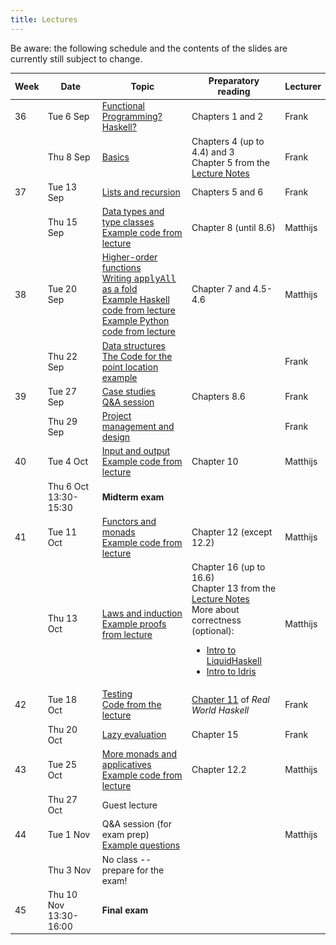 ```yaml
---
title: Lectures
---
```


Be aware: the following schedule and the contents of the slides are
currently still subject to change.

<table class="table table-striped table-hover" style="font-size: 14px;">
  <thead>
    <tr>
      <th>Week</th>
      <th>Date</th>
      <th>Topic</th>
      <th>Preparatory reading</th>
      <th>Lecturer</th>
    </tr>
  </thead>
  <tbody>
    <tr>
      <td>36</td>
      <td>Tue 6 Sep</td>
      <td><a href="slides/fp-01-intro.pdf">Functional Programming? Haskell?</a></td>
      <td>Chapters 1 and 2</td>
      <td>Frank</td>
    </tr>
    <tr>
      <td></td>
      <td>Thu 8 Sep</td>
      <td><a href="slides/fp-02-basics.pdf">Basics</a>
      </td>
      <td>Chapters 4 (up to 4.4) and 3
        <br>Chapter 5 from the <a
                                 href="http://www.staff.science.uu.nl/~hage0101/FP-elec.pdf">Lecture
          Notes</a></td>
      <td>Frank</td>
    </tr>
    <tr>
      <td>37</td>
      <td>Tue 13 Sep</td>
      <td><a href="slides/fp-03-lists.pdf">Lists and recursion</a>
  </td>
      <td>Chapters 5 and 6</td>
      <td>Frank</td>
    </tr>
    <tr>
      <td></td>
      <td>Thu 15 Sep</td>
      <td><a href="slides/fp-05-data-classes.pdf">Data types and type classes</a>
        <br><a href="slides/Lecture5.hs">Example code from lecture</a>
        </td>
      <td>Chapter 8 (until 8.6)</td>
      <td>Matthijs</td>
    </tr>
    <tr>
      <td>38</td>
      <td>Tue 20 Sep</td>
      <td><a href="slides/fp-04-h-o-functions.pdf">Higher-order functions</a>
        <br><a href="applyAllFold.html">Writing <tt>applyAll</tt> as a fold</a>
        <br><a href="slides/Lecture4.hs">Example Haskell code from lecture</a>
        <br><a href="slides/Lecture4.py">Example Python code from lecture</a>
        </td>
      <td>Chapter 7 and 4.5-4.6</td>
      <td>Matthijs</td>
    </tr>
    <tr>
      <td></td>
      <td>Thu 22 Sep</td>
      <td><a href="slides/fp-06-data-structures-new.pdf">Data
        structures</a><br/>
        <a href="slides/sweep.hs">The Code for the point location example</a>
      </td>
      <td></td>
      <td>Frank</td>
    </tr>
    <tr>
      <td>39</td>
      <td>Tue 27 Sep</td>
      <td><a href="slides/fp-07-case-studies.pdf">Case studies</a>
        <br><a href="slides/fp-qa-2020.pdf">Q&A session</a>
        <!-- <br/><a href="trees.html">The problem statements for the Tree exercises</a> -->
     </td>
      <td>Chapters 8.6</td>
      <td>Frank</td>
    </tr>
    <tr>
      <td></td>
      <td>Thu 29 Sep</td>
      <td><a href="slides/fp-08-project-design-test.pdf">Project
  management and design</a></td>
      <td></td>
      <td>Frank</td>
    </tr>
    <tr>
      <td>40</td>
      <td>Tue 4 Oct<br /></td>
      <td><a href="slides/fp-09-io.pdf">Input and output</a>
        <br><a href="slides/Lecture9.hs">Example code from lecture</a>
        </td>
      <td>Chapter 10</td>
      <td>Matthijs</td>
    </tr>
    <tr class="warning">
      <td></td>
      <td>Thu 6 Oct 13:30-15:30</td>
      <td><b>Midterm exam</b></td>
      <td></td>
      <td></td>
    </tr>
    <tr>
      <td>41</td>
      <td>Tue 11 Oct</td>
      <td><a href="slides/fp-10-monads-one.pdf">Functors and monads</a>
        <br><a href="slides/Lecture10.hs">Example code from lecture</a>
        </td>
      <td>Chapter 12 (except 12.2)</td>
      <td>Matthijs</td>
    </tr>
    <tr>
      <td></td>
      <td>Thu 13 Oct</td>
      <td><a href="slides/fp-11-laws.pdf">Laws and induction</a>
        <br><a href="slides/Lecture11.hs">Example proofs from lecture</a>
        </td>
      <td>Chapter 16 (up to 16.6)
        <br>Chapter 13 from the <a href="http://www.staff.science.uu.nl/~hage0101/FP-elec.pdf">Lecture Notes</a>
        <br>More about correctness (optional):
        <ul>
          <li><a href="https://www.youtube.com/watch?v=vQrutfPAERQ">Intro to LiquidHaskell</a></li>
          <li><a href="https://www.youtube.com/watch?v=X36ye-1x_HQ">Intro to Idris</a></li>
        </ul></td>
      <td>Matthijs</td>
    </tr>
    <tr>
      <td>42</td>
      <td>Tue 18 Oct</td>
      <td><a href="slides/fp-13-quickcheck.pdf">Testing</a>
         <br><a href="slides/lectureTesting.hs">Code from the lecture</a>
      </td>
      <td><a href="http://book.realworldhaskell.org/read/testing-and-quality-assurance.html">Chapter 11</a> of <i>Real World Haskell</i></td>
      <td>Frank</td>
    </tr>
    <tr>
      <td></td>
      <td>Thu 20 Oct</td>
      <td><a href="slides/fp-12-lazy-eval.pdf">Lazy evaluation</a></td>
      <td>Chapter 15</td>
      <td>Frank</td>
    </tr>
    <tr>
      <td>43</td>
      <td>Tue 25 Oct</td>
      <td><a href="slides/fp-14-monads-two.pdf">More monads and applicatives</a>
        <br><a href="slides/Lecture14Live.hs">Example code from lecture</a>
        </td>
      <td>Chapter 12.2</td>
      <td>Matthijs</td>
    </tr>
    <tr>
      <td></td>
      <td>Thu 27 Oct</td>
      <td>Guest lecture</td>
      <td></td>
      <td></td>
    </tr>
    <tr>
      <td>44</td>
      <td>Tue 1 Nov<br /></td>
      <td>Q&A session (for exam prep)
        <br><a href="slides/Test.hs">Example questions</a>
      </td>
      <td></td>
      <td>Matthijs</td>
    </tr>
    <tr>
      <td></td>
      <td>Thu 3 Nov<br /></td>
      <td>No class -- prepare for the exam!
        <!-- <br><a href="slides/Lecture14-exam-prep.hs">Solutions to example questions</a> -->
      </td>
      <td></td>
      <td></td>
    </tr>
    <tr class="warning">
      <td>45</td>
      <td>Thu 10 Nov 13:30-16:00</td>
      <td><b>Final exam</b></td>
      <td></td>
      <td></td>
    </tr>
    <!-- </tr><tr class="warning"> -->
    <!--   <td>01</td> -->
    <!--   <td>Tue 11 Jan 09:00-11:00</td> -->
    <!--   <td><b>Retake exam</b></td> -->
    <!--   <td></td> -->
    <!--   <td></td> -->
    <!-- </tr> -->
  </tbody>
</table>
